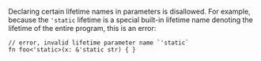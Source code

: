Declaring certain lifetime names in parameters is disallowed. For example,
because the `'static` lifetime is a special built-in lifetime name denoting
the lifetime of the entire program, this is an error:

```compile_fail,E0262
// error, invalid lifetime parameter name `'static`
fn foo<'static>(x: &'static str) { }
```
